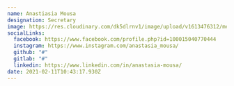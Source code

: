 ```yaml
---
name: Anastiasia Mousa
designation: Secretary
image: https://res.cloudinary.com/dk5dlrnv1/image/upload/v1613476312/members/mousa_ltoclw_idu7uc.jpg
socialLinks:
  facebook: https://www.facebook.com/profile.php?id=100015040770444
  instagram: https://www.instagram.com/anastasia_mousa/
  github: "#"
  gitlab: "#"
  linkedin: https://www.linkedin.com/in/anastasia-mousa/
date: 2021-02-11T10:43:17.930Z
---
```

